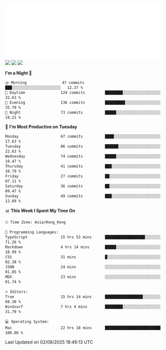 <img src="./assets/header.svg" />
<img src="https://wakatime.com/share/@Shenley/f0f15f34-169b-42e7-828a-da14eca90966.svg" />
<img src="https://github-readme-stats.ykrazy.top/api/wakatime?username=shenley&langs_count=11&theme=transparent" />
<img src="https://github-readme-stats.ykrazy.top/api?username=shenlye&show_icons=true&include_all_commits=true&theme=transparent" />

<!--START_SECTION:waka-->
**I'm a Night 🦉** 

```text
🌞 Morning                47 commits          ███░░░░░░░░░░░░░░░░░░░░░░   12.37 % 
🌆 Daytime                124 commits         ████████░░░░░░░░░░░░░░░░░   32.63 % 
🌃 Evening                136 commits         █████████░░░░░░░░░░░░░░░░   35.79 % 
🌙 Night                  73 commits          █████░░░░░░░░░░░░░░░░░░░░   19.21 % 
```
📅 **I'm Most Productive on Tuesday** 

```text
Monday                   67 commits          ████░░░░░░░░░░░░░░░░░░░░░   17.63 % 
Tuesday                  86 commits          ██████░░░░░░░░░░░░░░░░░░░   22.63 % 
Wednesday                74 commits          █████░░░░░░░░░░░░░░░░░░░░   19.47 % 
Thursday                 41 commits          ███░░░░░░░░░░░░░░░░░░░░░░   10.79 % 
Friday                   27 commits          ██░░░░░░░░░░░░░░░░░░░░░░░   07.11 % 
Saturday                 36 commits          ██░░░░░░░░░░░░░░░░░░░░░░░   09.47 % 
Sunday                   49 commits          ███░░░░░░░░░░░░░░░░░░░░░░   12.89 % 
```


📊 **This Week I Spent My Time On** 

```text
🕑︎ Time Zone: Asia/Hong_Kong

💬 Programming Languages: 
TypeScript               15 hrs 53 mins      ██████████████████░░░░░░░   71.26 % 
Markdown                 4 hrs 14 mins       █████░░░░░░░░░░░░░░░░░░░░   18.99 % 
CSS                      31 mins             █░░░░░░░░░░░░░░░░░░░░░░░░   02.38 % 
JSON                     24 mins             ░░░░░░░░░░░░░░░░░░░░░░░░░   01.85 % 
MDX                      23 mins             ░░░░░░░░░░░░░░░░░░░░░░░░░   01.74 % 

🔥 Editors: 
Trae                     15 hrs 14 mins      █████████████████░░░░░░░░   68.30 % 
Windsurf                 7 hrs 4 mins        ████████░░░░░░░░░░░░░░░░░   31.70 % 

💻 Operating System: 
Mac                      22 hrs 18 mins      █████████████████████████   100.00 % 
```


 Last Updated on 02/08/2025 18:49:13 UTC
<!--END_SECTION:waka-->
